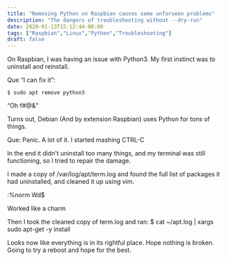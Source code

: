 ```yaml
---
title: "Removing Python on Raspbian causes some unforseen problems"
description: "The dangers of troubleshooting without --dry-run"
date: 2020-01-13T15:12:44-08:00
tags: ["Raspbian","Linux","Python","Troubleshooting"]
draft: false
---
```


On Raspbian, I was having an issue with Python3. My first instinct was to uninstall and reinstall.

Que “I can fix it”:

	$ sudo apt remove python3

“Oh f#@&”

Turns out, Debian (And by extension Raspbian) uses Python for tons of things.

Que: Panic. A lot of it. I started mashing CTRL-C

In the end it didn’t uninstall too many things, and my terminal was still functioning, so I tried to repair the damage.

I made a copy of /var/log/apt/term.log and found the full list of packages it had uninstalled, and cleaned it up using vim.

:%norm Wd$

Worked like a charm

Then I took the cleaned copy of term.log and ran: $ cat ~/apt.log | xargs sudo apt-get -y install

Looks now like everything is in its rightful place. Hope nothing is broken. Going to try a reboot and hope for the best.

